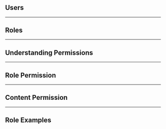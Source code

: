 #
## Users
---
## Roles
---
## Understanding Permissions
---
## Role Permission
---
## Content Permission
---
## Role Examples